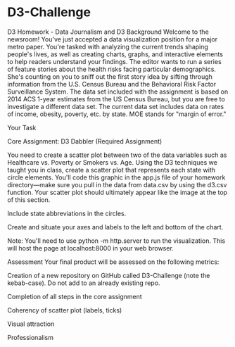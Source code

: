 # D3-Challenge
D3 Homework - Data Journalism and D3
Background
Welcome to the newsroom! You've just accepted a data visualization position for a major metro paper. You're tasked with analyzing the current trends shaping people's lives, as well as creating charts, graphs, and interactive elements to help readers understand your findings.
The editor wants to run a series of feature stories about the health risks facing particular demographics. She's counting on you to sniff out the first story idea by sifting through information from the U.S. Census Bureau and the Behavioral Risk Factor Surveillance System.
The data set included with the assignment is based on 2014 ACS 1-year estimates from the US Census Bureau, but you are free to investigate a different data set. The current data set includes data on rates of income, obesity, poverty, etc. by state. MOE stands for "margin of error."


Your Task

Core Assignment: D3 Dabbler (Required Assignment)

You need to create a scatter plot between two of the data variables such as Healthcare vs. Poverty or Smokers vs. Age.
Using the D3 techniques we taught you in class, create a scatter plot that represents each state with circle elements. You'll code this graphic in the app.js file of your homework directory—make sure you pull in the data from data.csv by using the d3.csv function. Your scatter plot should ultimately appear like the image at the top of this section.


Include state abbreviations in the circles.


Create and situate your axes and labels to the left and bottom of the chart.


Note: You'll need to use python -m http.server to run the visualization. This will host the page at localhost:8000 in your web browser.


Assessment
Your final product will be assessed on the following metrics:


Creation of a new repository on GitHub called D3-Challenge (note the kebab-case). Do not add to an already existing repo.


Completion of all steps in the core assignment


Coherency of scatter plot (labels, ticks)


Visual attraction


Professionalism
